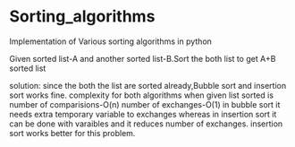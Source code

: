 Sorting_algorithms
==================

Implementation of Various sorting algorithms in python


Given sorted list-A and another sorted list-B.Sort the both list to get A+B sorted list

solution:
since the both the list are sorted already,Bubble sort and insertion sort works fine.
complexity for both algorithms when given list sorted is
number of comparisions-O(n)
number of exchanges-O(1) 
in bubble sort it needs extra temporary variable to exchanges whereas in 
insertion sort it can be done with varaibles and it reduces number of exchanges.
insertion sort works better for this problem.
